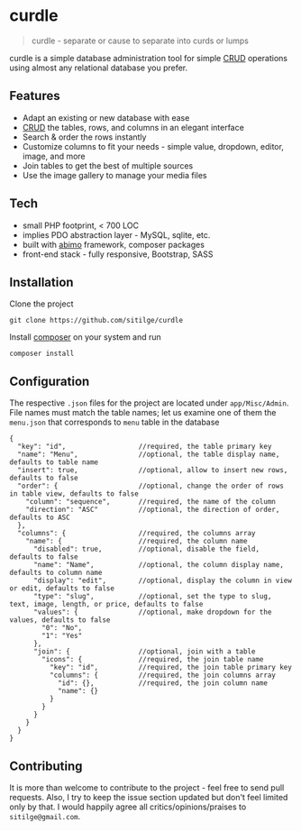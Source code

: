 # curdle

> curdle - separate or cause to separate into curds or lumps

curdle is a simple database administration tool for simple [CRUD] operations using almost any relational database you prefer.

## Features

- Adapt an existing or new database with ease
- [CRUD] the tables, rows, and columns in an elegant interface
- Search & order the rows instantly
- Customize columns to fit your needs - simple value, dropdown, editor, image, and more
- Join tables to get the best of multiple sources
- Use the image gallery to manage your media files

## Tech

- small PHP footprint, < 700 LOC
- implies PDO abstraction layer - MySQL, sqlite, etc.
- built with [abimo] framework, composer packages
- front-end stack - fully responsive, Bootstrap, SASS

## Installation

Clone the project
```
git clone https://github.com/sitilge/curdle
```
Install [composer] on your system and run
```
composer install
```

## Configuration

The respective ```.json``` files for the project are located under ```app/Misc/Admin```. File names must match the table names; let us examine one of them the ```menu.json``` that corresponds to ```menu``` table in the database
```
{
  "key": "id",                  //required, the table primary key
  "name": "Menu",               //optional, the table display name, defaults to table name
  "insert": true,               //optional, allow to insert new rows, defaults to false
  "order": {                    //optional, change the order of rows in table view, defaults to false
    "column": "sequence",       //required, the name of the column
    "direction": "ASC"          //optional, the direction of order, defaults to ASC
  },
  "columns": {                  //required, the columns array
    "name": {                   //required, the column name
      "disabled": true,         //optional, disable the field, defaults to false
      "name": "Name",           //optional, the column display name, defaults to column name
      "display": "edit",        //optional, display the column in view or edit, defaults to false
      "type": "slug",           //optional, set the type to slug, text, image, length, or price, defaults to false
      "values": {               //optional, make dropdown for the values, defaults to false
        "0": "No",
        "1": "Yes"
      },
      "join": {                 //optional, join with a table
        "icons": {              //required, the join table name
          "key": "id",          //required, the join table primary key
          "columns": {          //required, the join columns array
            "id": {},           //required, the join column name
            "name": {}
          }
        }
      }
    }
  }
}
```

## Contributing

It is more than welcome to contribute to the project - feel free to send pull requests. Also, I try to keep the issue section updated but don't feel limited only by that. I would happily agree all critics/opinions/praises to ```sitilge@gmail.com```.

[CRUD]: <https://en.wikipedia.org/wiki/Create,_read,_update_and_delete>
[composer]: <https://getcomposer.org/download/>
[abimo]: <https://github.com/sitilge/abimo>